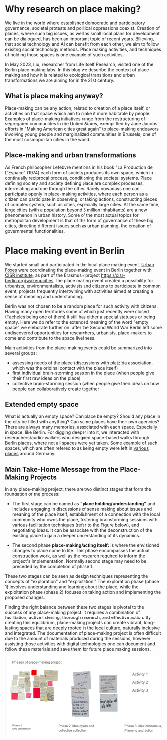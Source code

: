 # Why research on place making?

We live in the world where established democratic and participatory governance, societal protests and political oppressions coexist. 
Creation of places, where such big issues, as well as small local plans for development can be dialogued, has been an important topic of recent years.
Bilieving, that social technology and AI can benefit from each other, we aim to follow exisitng social technology methods. Place making activities, and techniques of holding those spaces is one example of such activities.

In May 2023, Liu, researcher from Life itself Research, visited one of the Berlin place making labs. 
In this blog we describe the context of place making and how it is related to ecological transitions and urban transformations we are aiming for in the 21st century.

## What is place making anyway?
Place-making can be any action, related to creation of a place itself, or activities on that space which aim to make it more habitable by people.
Examples of place-making initiatives range from the restructuring of segregated communities in the United States, exemplified by Jane Jacobs' efforts in "Making American cities great again" to place-making endeavors involving young people and marginalized communities in Brussels, one of the most cosmopolitan cities in the world. 

## Place-making and urban transformations
As French philosopher Lefebvre mentions in his book "La Production de L'Espace" (1974) each form of society 
produces its own space, which in continually reciprocal process, conditioning the societal systems.
Place defining society and society defining place are complex processes, interrelating and one through the other. 
Rarely nowadays one can participate openly in place-making activities, where each person as a citizen can participate in observing, or taking actions, constructing pieces of complex system, such as cities, especially large cities.
At the same time, large cities (with a population beyond 8 million inhabitants) are a new phenomenon in urban history. 
Some of the most actual topics for metropolitan development is that of the form of governance of these big cities, directing different issues such as urban planning, the creation of governmental functionalities. 

# Place making event in Berlin
We started small and participated in the local place making event.
[Urban Foxes](https://www.urbanfoxes.org/) were coordinating the place-making event in Berlin together with [CISR institute](https://cisr-berlin.org/),
as part of the Erasmus+ project https://cisr-berlin.org/wakeupcities 
The place making event created a possibility for urbanists, environmentalists, activists and citizens to participate in common event, projects frequently intertwining with activities aimed at creating a sense of meaning and understanding.

Berlin was not chosen to be a random place for such activity with citizens.
Having many open territories some of which just recently were closed (Tacheles being one of them) it still has either a special statuses or being empty. Here we do refer to the extended meaning of the word "empty space" we eleborate further on. 
after the Second World War Berlin left some undiscovered opportunities for researchers, urbanists, place-makers to come and contribute to the space liveliness. 

Main activities from the place-making events could be summarized into several groups: 
- assessing needs of the place (discussions with platz!da association, which was the original contact with the place itself)
- first individual brain-storming session in the place (when people give their first raw ideas on the place)
- collective brain-storming session (when people give their ideas on how people can collaboratively create together


## Extended empty space 

What is actually an empty space? Can place be empty? Should any place in the city be filled with anything? Can some places have their own agencies?
There are always many memories, associated with each space. Especially in space, like Berlin. 
For digging deeper into it, we interacted with reserachers/audio-walkers who designed space-based walks through Berlin places, where not all spaces were yet taken. 
Some example of such spaces, which are often refered to as being empty were left in [various places](https://www.spiegel.de/international/zeitgeist/a-city-in-flux-documenting-berlin-s-forgotten-spaces-a-719805.html) around Germany.

## Main Take-Home Message from the Place-Making Projects

In any place-making project, there are two distinct stages that form the foundation of the process:

- The first stage can be named as **"place holding/understanding"** and includes engaging in discussions of sense making about issues and meaning of the place itself, establishment of a connection with the local community who owns the place, fostering brainstorming sessions with various facilitation techniques (refer to the Figure below), and negotiating ideas. It can be associate with the deconstruction of the existing place to gain a deeper understanding of its dynamics.


- The second phase **place-making/acting itself:**  is where the envisioned changes to place come to life. 
This phase encompasses the actual construction work, as well as the research required to inform the project's implementation. Normally second stage may need to be preceded by the completion of phase 1.

These two stages can be seen as design techniques representing the concepts of "exploration" and "exploitation." The exploration phase (phase 1) involves understanding and learning about the place, while the exploitation phase (phase 2) focuses on taking action and implementing the proposed changes.

Finding the right balance between these two stages is pivotal to the success of any place-making project. It requires a combination of facilitation, active listening, thorough research, and effective action. By creating this equilibrium, place-making projects can create vibrant, long-lasting spaces that are deeply rooted in the local culture, naturally inclusive and integrated.
The documentation of place-making project is often difficult due to the amount of materials produced during the sessions, however assisting those activities with digital technologies one can document and follow these materials and save them for future place making sessions.


![plot](https://github.com/Liyubov/community/blob/master/research/figures/place%20making.PNG)

